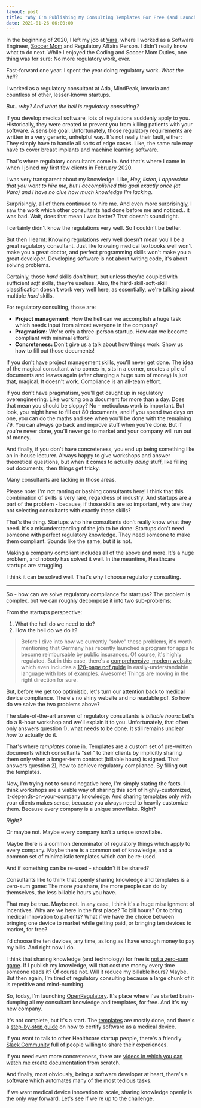 ```yaml
---
layout: post
title: "Why I'm Publishing My Consulting Templates For Free (and Launching My Startup)"
date: 2021-01-26 06:00:00
---
```


In the beginning of 2020, I left my job at [Vara][vara], where I worked as a Software Engineer, [Soccer
Mom][farewell-soccer-mom] and Regulatory Affairs Person. I didn't really know what to do next. While I enjoyed
the Coding and Soccer Mom Duties, one thing was for sure: No more regulatory work, ever.

Fast-forward one year. I spent the year doing regulatory work. *What the hell?*

I worked as a regulatory consultant at Ada, MindPeak, imvaria and countless of other, lesser-known startups.

*But.. why? And what the hell is regulatory consulting?*

If you develop medical software, lots of regulations suddenly apply to you. Historically, they were created to
prevent you from killing patients with your software. A sensible goal. Unfortunately, those regulatory
requirements are written in a very generic, unhelpful way. It's not really their fault, either: They simply
have to handle all sorts of edge cases. Like, the same rule may have to cover breast implants and machine
learning software.

That's where regulatory consultants come in. And that's where I came in when I joined my first few clients in
February 2020.

I was very transparent about my knowledge. Like, *Hey, listen, I appreciate that you want to hire me, but I
accomplished this goal exactly once (at Vara) and I have no clue how much knowledge I'm lacking*.

Surprisingly, all of them continued to hire me. And even more surprisingly, I saw the work which other
consultants had done before me and noticed.. it was bad. Wait, does that mean I was better? That doesn't sound
right.

I certainly didn't know the regulations very well. So I couldn't be better.

But then I learnt: Knowing regulations very well doesn't mean you'll be a great regulatory consultant. Just
like knowing medical textbooks well won't make you a great doctor, and perfect programming skills won't make
you a great developer. Developing software is not about writing code, it's about solving problems.

Certainly, those *hard* skills don't hurt, but unless they're coupled with sufficient *soft* skills, they're
useless. Also, the hard-skill-soft-skill classification doesn't work very well here, as essentially, we're
talking about multiple *hard* skills.

For regulatory consulting, those are:

 * **Project management:** How the hell can we accomplish a huge task which needs input from almost everyone
   in the company?
 * **Pragmatism:** We're only a three-person startup. How can we become compliant with minimal effort?
 * **Concreteness:** Don't give us a talk about how things work. Show us how to fill out those documents!

If you don't have project management skills, you'll never get done. The idea of the magical consultant who
comes in, sits in a corner, creates a pile of documents and leaves again (after charging a huge sum of money)
is just that, magical. It doesn't work. Compliance is an all-team effort.

If you don't have pragmatism, you'll get caught up in regulatory overengineering. Like working on a document
for more than a day. Does that mean you should be sloppy?  No - meticulous work is important. But look, you
might have to fill out 80 documents, and if you spend two days on one, you can do the maths and see when
you'll be done with the remaining 79. You can always go back and improve stuff when you're done. But if you're
never done, you'll never go to market and your company will run out of money.

And finally, if you don't have concreteness, you end up being something like an in-house lecturer. Always
happy to give workshops and answer theoretical questions, but when it comes to actually *doing* stuff, like
filling out documents, then things get tricky.

Many consultants are lacking in those areas.

Please note: I'm not ranting or bashing consultants here! I think that this combination of skills is very
rare, regardless of industry. And startups are a part of the problem - because, if those skills are so
important, why are they not selecting consultants with exactly those skills?

That's the thing. Startups who hire consultants don't really know what they need. It's a misunderstanding of
the job to be done: Startups don't need someone with perfect regulatory knowledge. They need someone to make
them compliant. Sounds like the same, but it is not.

Making a company compliant includes all of the above and more. It's a huge problem, and nobody has solved it
well. In the meantime, Healthcare startups are struggling.

I think it can be solved well. That's why I choose regulatory consulting.

---

So - how can we solve regulatory compliance for startups? The problem is complex, but we can roughly decompose
it into two sub-problems:

From the startups perspective:

 1. What the hell do we need to do?
 2. How the hell do we do it?

> Before I dive into how we currently "solve" these problems, it's worth mentioning that Germany has
> recently launched a program for apps to become reimbursable by public insurances. Of course, it's highly
> regulated. But in this case, there's a [comprehensive, modern website][diga-en] which even includes a
> [128-page pdf guide][diga-guide-en] in easily-understandable language with lots of examples. Awesome!
> Things are moving in the right direction for sure.

But, before we get too optimistic, let's turn our attention back to medical device compliance. There's no
shiny website and no readable pdf. So how do we solve the two problems above?

The state-of-the-art answer of regulatory consultants is *billable hours*: Let's do a 8-hour workshop and
we'll explain it to you. Unfortunately, that often only answers question 1), what needs to be done. It still
remains unclear *how* to actually do it.

That's where *templates* come in. Templates are a custom set of pre-written documents which consultants "sell"
to their clients by implicitly sharing them only when a longer-term contract (billable hours) is signed. That
answers question 2), how to achieve regulatory compliance. By filling out the templates.

Now, I'm trying not to sound negative here, I'm simply stating the facts. I think workshops are a viable way
of sharing this sort of highly-customized, it-depends-on-your-company knowledge. And sharing templates only
with your clients makes sense, because you always need to heavily customize them. Because every company is a
unique snowflake. Right?

*Right?*

Or maybe not. Maybe every company isn't a unique snowflake.

Maybe there is a common denominator of regulatory things which apply to every company. Maybe there is a common
set of knowledge, and a common set of minimalistic templates which can be re-used.

And if something can be re-used - shouldn't it be shared?

Consultants like to think that openly sharing knowledge and templates is a zero-sum game: The more you share,
the more people can do by themselves, the less billable hours you have.

That may be true. Maybe not. In any case, I think it's a huge misalignment of incentives. Why are we here in
the first place? To bill hours? Or to bring medical innovation to patients? What if we have the choice between
bringing one device to market while getting paid, or bringing ten devices to market, for free?

I'd choose the ten devices, any time, as long as I have enough money to pay my bills. And right now I do.

I think that sharing knowledge (and technology) for free is [not a zero-sum
game][dhh-open-source-beyond-the-market]. If I publish my knowledge, will that cost me money every time
someone reads it? Of course not. Will it reduce my billable hours? Maybe. But then again, I'm tired of
regulatory consulting because a large chunk of it is repetitive and mind-numbing.

So, today, I'm launching [OpenRegulatory][openregulatory]. It's place where I've started brain-dumping all my
consultant knowledge and templates, for free. And it's my new company.

It's not complete, but it's a start. The [templates][openregulatory-templates] are mostly done, and there's a
[step-by-step guide][openregulatory-blueprint] on how to certify software as a medical device.

If you want to talk to other Healthcare startup people, there's a friendly [Slack
Community][openregulatory-slack] full of people willing to share their experiences.

If you need even more concreteness, there are [videos in which you can watch me create
documentation][openregulatory-videos] from scratch.

And finally, most obviously, being a software developer at heart, there's a
[software][openregulatory-formwork] which automates many of the most tedious tasks.

If we want medical device innovation to scale, sharing knowledge openly is the only way forward. Let's see if
we're up to the challenge.


<!-- Links -->

[vara]: https://www.vara.ai
[farewell-soccer-mom]: https://www.linkedin.com/pulse/farewell-socker-mom-evghenii-kondratenko/
[dhh-open-source-beyond-the-market]: https://m.signalvnoise.com/open-source-beyond-the-market/
[openregulatory]: https://www.openregulatory.com
[openregulatory-templates]: https://openregulatory.com/templates/
[openregulatory-blueprint]: https://openregulatory.com/blueprint-certifying-medical-software/
[openregulatory-slack]: https://openregulatory.com/community/
[openregulatory-videos]: https://openregulatory.com/screencasts/
[openregulatory-formwork]: https://openregulatory.com/formwork/
[diga-en]: https://www.bfarm.de/EN/MedicalDevices/DiGA/_node.html
[diga-guide-en]: https://www.bfarm.de/SharedDocs/Downloads/EN/MedicalDevices/DiGA_Guide.pdf?__blob=publicationFile&v=2
